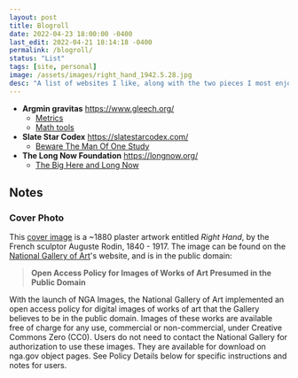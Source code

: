 ```yaml
---
layout: post
title: Blogroll
date: 2022-04-23 18:00:00 -0400
last_edit: 2022-04-21 18:14:18 -0400
permalink: /blogroll/
status: "List"
tags: [site, personal]
image: /assets/images/right_hand_1942.5.28.jpg
desc: "A list of websites I like, along with the two pieces I most enjoyed reading from these sites. If there are not two listed entities, I am still deciding."
---
```


- __Argmin gravitas__ <https://www.gleech.org/>
  - [Metrics](https://www.gleech.org/metrics/)
  - [Math tools](https://www.gleech.org/tools)
- __Slate Star Codex__ <https://slatestarcodex.com/>
  - [Beware The Man Of One Study](https://slatestarcodex.com/2014/12/12/beware-the-man-of-one-study/)
- __The Long Now Foundation__ <https://longnow.org/>
  - [The Big Here and Long Now](https://longnow.org/essays/big-here-long-now/)

## Notes

### Cover Photo

This [cover image][cover_photo] is a ~1880 plaster artwork entitled _Right Hand_, by the French sculptor Auguste Rodin, 1840 - 1917. The image can be found on the [National Gallery of Art][gallery]'s website, and is in the public domain:
> __Open Access Policy for Images of Works of Art Presumed in the Public Domain__
>
With the launch of NGA Images, the National Gallery of Art implemented an open access policy for digital images of works of art that the Gallery believes to be in the public domain. Images of these works are available free of charge for any use, commercial or non-commercial, under Creative Commons Zero (CC0). Users do not need to contact the National Gallery for authorization to use these images. They are available for download on nga.gov object pages. See Policy Details below for specific instructions and notes for users.

[cover_photo]: https://www.nga.gov/collection/art-object-page.1021.html "https://www.nga.gov/collection/art-object-page.1021.html"

[gallery]: https://www.nga.gov/collection-search-result.html?sortOrder=DEFAULT&artobj_downloadable=Image_download_available&pageNumber=1&lastFacet=artobj_downloadable "https://www.nga.gov/collection-search-result.html?sortOrder=DEFAULT&artobj_downloadable=Image_download_available&pageNumber=1&lastFacet=artobj_downloadable"
